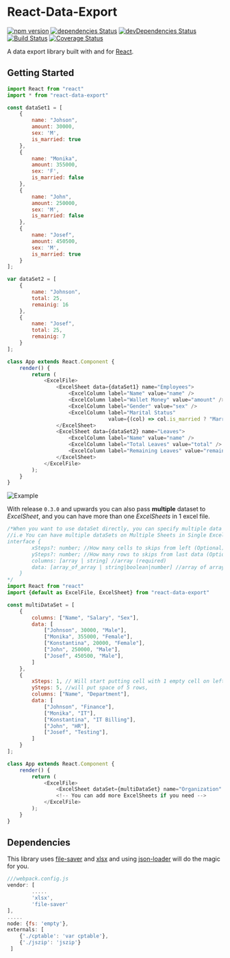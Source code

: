 # React-Data-Export

[![npm version](https://badge.fury.io/js/react-data-export.svg)](https://badge.fury.io/js/react-data-export)
[![dependencies Status](https://david-dm.org/securedeveloper/react-data-export/status.svg)](https://david-dm.org/securedeveloper/react-data-export)
[![devDependencies Status](https://david-dm.org/securedeveloper/react-data-export/dev-status.svg)](https://david-dm.org/securedeveloper/react-data-export?type=dev)
[![Build Status](https://travis-ci.org/securedeveloper/react-data-export.svg?branch=master)](https://travis-ci.org/securedeveloper/react-data-export)
[![Coverage Status](https://coveralls.io/repos/github/securedeveloper/react-data-export/badge.svg?branch=master)](https://coveralls.io/github/securedeveloper/react-data-export?branch=master)


A data export library built with and for [React](http://facebook.github.io/react/index.html). 

## Getting Started

```javascript
import React from "react"
import * from "react-data-export"

const dataSet1 = [
    {
        name: "Johson",
        amount: 30000,
        sex: 'M',
        is_married: true
    },
    {
        name: "Monika",
        amount: 355000,
        sex: 'F',
        is_married: false
    },
    {
        name: "John",
        amount: 250000,
        sex: 'M',
        is_married: false
    },
    {
        name: "Josef",
        amount: 450500,
        sex: 'M',
        is_married: true
    }
];

var dataSet2 = [
    {
        name: "Johnson",
        total: 25,
        remainig: 16
    },
    {
        name: "Josef",
        total: 25,
        remainig: 7
    }
];

class App extends React.Component {
    render() {
        return (
            <ExcelFile>
                <ExcelSheet data={dataSet1} name="Employees">
                    <ExcelColumn label="Name" value="name" />
                    <ExcelColumn label="Wallet Money" value="amount" />
                    <ExcelColumn label="Gender" value="sex" />
                    <ExcelColumn label="Marital Status" 
                                 value={(col) => col.is_married ? "Married" : "Single"} />
                </ExcelSheet>
                <ExcelSheet data={dataSet2} name="Leaves">
                    <ExcelColumn label="Name" value="name" />
                    <ExcelColumn label="Total Leaves" value="total" />
                    <ExcelColumn label="Remaining Leaves" value="remaining" />
                </ExcelSheet>
            </ExcelFile>
        );
    }
}
```

![Example](https://i.imgur.com/6fwdJeo.png)

With release `0.3.0` and upwards you can also pass **multiple** dataset to *ExcelSheet*, and you can have more than one *ExcelSheets* in 1 excel file.

```javascript
/*When you want to use dataSet directly, you can specify multiple data to single ExcelSheet with following structure,
//i.e You can have multiple dataSets on Multiple Sheets in Single Excel File
interface {
        xSteps?: number; //How many cells to skips from left (Optional)
        ySteps?: number; //How many rows to skips from last data (Optional)
        columns: [array | string] //array (required)
        data: [array_of_array | string|boolean|number] //array of arrays (required)
    }
*/
import React from "react"
import {default as ExcelFile, ExcelSheet} from "react-data-export"

const multiDataSet = [
    {
        columns: ["Name", "Salary", "Sex"],
        data: [
            ["Johnson", 30000, "Male"],
            ["Monika", 355000, "Female"],
            ["Konstantina", 20000, "Female"],
            ["John", 250000, "Male"],
            ["Josef", 450500, "Male"],
        ]
    },
    {
        xSteps: 1, // Will start putting cell with 1 empty cell on left most
        ySteps: 5, //will put space of 5 rows,
        columns: ["Name", "Department"],
        data: [
            ["Johnson", "Finance"],
            ["Monika", "IT"],
            ["Konstantina", "IT Billing"],
            ["John", "HR"],
            ["Josef", "Testing"],
        ]
    }
];

class App extends React.Component {
    render() {
        return (
            <ExcelFile>
                <ExcelSheet dataSet={multiDataSet} name="Organization" />
                <!-- You can add more ExcelSheets if you need -->
            </ExcelFile>
        );
    }
}
```


## Dependencies 
This library uses [file-saver](https://www.npmjs.com/package/file-saver) and [xlsx](https://www.npmjs.com/package/xlsx) and using [json-loader](https://www.npmjs.com/package/json-loader) will do the magic for you.


```javascript
///webpack.config.js
vendor: [
        .....
        'xlsx',
        'file-saver'
],
.....
node: {fs: 'empty'},
externals: [
    {'./cptable': 'var cptable'},
    {'./jszip': 'jszip'}
 ]
```

